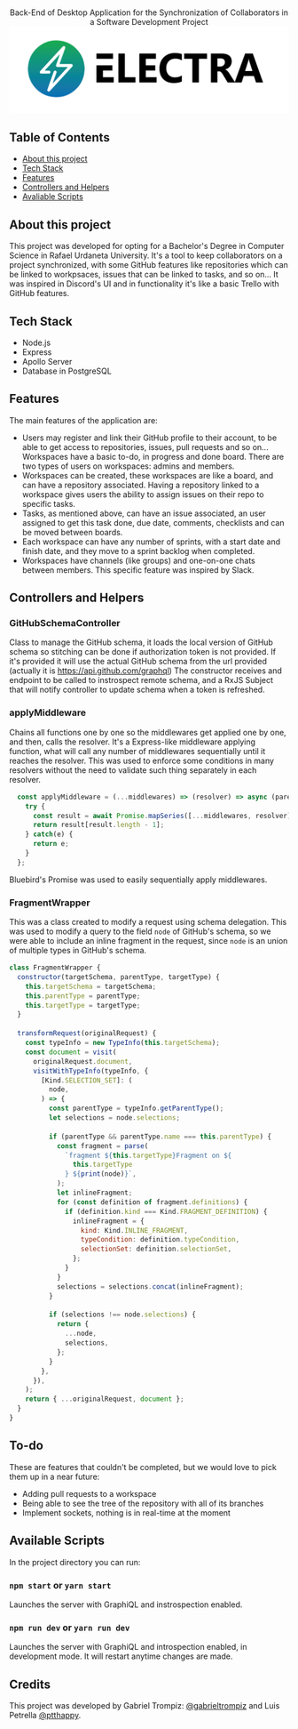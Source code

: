 <br />
<p align='center'>
  Back-End of Desktop Application for the Synchronization of Collaborators in a Software Development Project
  <br />
  <img src='https://raw.githubusercontent.com/gabrieltrompiz/electra-front/develop/screenshots/power-with-name.png' alt='logo' />
</p>

## Table of Contents
* [About this project](#about-this-project)
* [Tech Stack](#teck-stack)
* [Features](#features)
* [Controllers and Helpers](#controllers-and-helpers)
* [Avaliable Scripts](#available-scripts)

## About this project
This project was developed for opting for a Bachelor's Degree in Computer Science in Rafael Urdaneta University. It's a tool to keep collaborators on a project synchronized, with some GitHub features like repositories which can be linked to workpsaces, issues that can be linked to tasks, and so on... It was inspired in Discord's UI and in functionality it's like a basic Trello with GitHub features.

## Tech Stack
* Node.js
* Express
* Apollo Server
* Database in PostgreSQL

## Features
The main features of the application are:
* Users may register and link their GitHub profile to their account, to be able to get access to repositories, issues, pull requests and so on... Workspaces have a basic to-do, in progress and done board. There are two types of users on workspaces: admins and members.
* Workspaces can be created, these workspaces are like a board, and can have a repository associated. Having a repository linked to a workspace gives users the ability to assign issues on their repo to specific tasks.
* Tasks, as mentioned above, can have an issue associated, an user assigned to get this task done, due date, comments, checklists and can be moved between boards.
* Each workspace can have any number of sprints, with a start date and finish date, and they move to a sprint backlog when completed.
* Workspaces have channels (like groups) and one-on-one chats between members. This specific feature was inspired by Slack.

## Controllers and Helpers
### GitHubSchemaController
Class to manage the GitHub schema, it loads the local version of GitHub schema so stitching can be done if authorization token is not provided.
If it's provided it will use the actual GitHub schema from the url provided (actually it is https://api.github.com/graphql)
The constructor receives and endpoint to be called to instrospect remote schema, and a RxJS Subject that will notify controller to update schema when a token is refreshed.

### applyMiddleware
Chains all functions one by one so the middlewares get applied one by one, and then, calls the resolver.
It's a Express-like middleware applying function, what will call any number of middlewares sequentially until it reaches the resolver.
This was used to enforce some conditions in many resolvers without the need to validate such thing separately in each resolver.

```javascript
  const applyMiddleware = (...middlewares) => (resolver) => async (parent, args, context, info) => {
    try {
      const result = await Promise.mapSeries([...middlewares, resolver], (fn) => fn(parent, args, context, info));
      return result[result.length - 1];
    } catch(e) {
      return e;
    }
  };
```
Bluebird's Promise was used to easily sequentially apply middlewares.

### FragmentWrapper
This was a class created to modify a request using schema delegation. This was used to modify a query to the field `node` of GitHub's schema, so we were able to include an inline fragment in the request, since `node` is an union of multiple types in GitHub's schema.

```javascript
class FragmentWrapper {
  constructor(targetSchema, parentType, targetType) {
    this.targetSchema = targetSchema;
    this.parentType = parentType;
    this.targetType = targetType;
  }

  transformRequest(originalRequest) {
    const typeInfo = new TypeInfo(this.targetSchema);
    const document = visit(
      originalRequest.document,
      visitWithTypeInfo(typeInfo, {
        [Kind.SELECTION_SET]: (
          node,
        ) => {
          const parentType = typeInfo.getParentType();
          let selections = node.selections;

          if (parentType && parentType.name === this.parentType) {
            const fragment = parse(
              `fragment ${this.targetType}Fragment on ${
                this.targetType
              } ${print(node)}`,
            );
            let inlineFragment;
            for (const definition of fragment.definitions) {
              if (definition.kind === Kind.FRAGMENT_DEFINITION) {
                inlineFragment = {
                  kind: Kind.INLINE_FRAGMENT,
                  typeCondition: definition.typeCondition,
                  selectionSet: definition.selectionSet,
                };
              }
            }
            selections = selections.concat(inlineFragment);
          }

          if (selections !== node.selections) {
            return {
              ...node,
              selections,
            };
          }
        },
      }),
    );
    return { ...originalRequest, document };
  }
}
```

## To-do
These are features that couldn't be completed, but we would love to pick them up in a near future:
* Adding pull requests to a workspace
* Being able to see the tree of the repository with all of its branches
* Implement sockets, nothing is in real-time at the moment

## Available Scripts
In the project directory you can run:

### `npm start` or `yarn start`
Launches the server with GraphiQL and instrospection enabled.

### `npm run dev` or `yarn run dev`
Launches the server with GraphiQL and introspection enabled, in development mode. It will restart anytime changes are made.

## Credits
This project was developed by Gabriel Trompiz: [@gabrieltrompiz](https://github.com/gabrieltrompiz) and Luis Petrella [@ptthappy](https://github.com/ptthappy).
